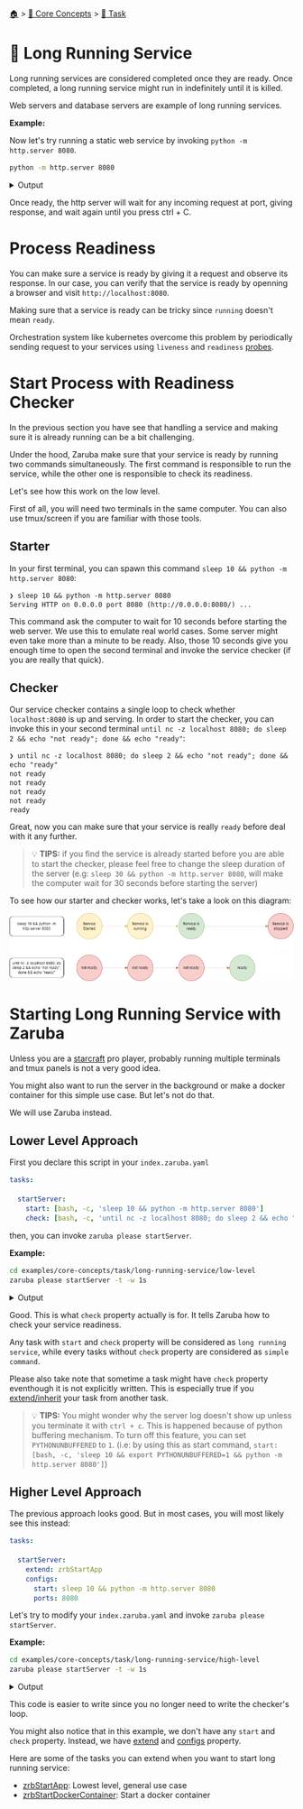 <!--startTocHeader-->
[🏠](../../README.md) > [🧠 Core Concepts](../README.md) > [🔨 Task](README.md)
# 🍹 Long Running Service
<!--endTocHeader-->

Long running services are considered completed once they are ready. Once completed, a long running service might run in indefinitely until it is killed.

Web servers and database servers are example of long running services.

__Example:__

Now let's try running a static web service by invoking `python -m http.server 8080`.

```bash
python -m http.server 8080
```

<details>
<summary>Output</summary>

```````
Serving HTTP on 0.0.0.0 port 8080 (http://0.0.0.0:8080/) ...
```````
</details>

Once ready, the http server will wait for any incoming request at port, giving response, and wait again until you press ctrl + C.


# Process Readiness

You can make sure a service is ready by giving it a request and observe its response. In our case, you can verify that the service is ready by openning a browser and visit `http://localhost:8080`.

Making sure that a service is ready can be tricky since `running` doesn't mean `ready`.

Orchestration system like kubernetes overcome this problem by periodically sending request to your services using `liveness` and `readiness` [probes](https://kubernetes.io/docs/tasks/configure-pod-container/configure-liveness-readiness-startup-probes/).

# Start Process with Readiness Checker

In the previous section you have see that handling a service and making sure it is already running can be a bit challenging.

Under the hood, Zaruba make sure that your service is ready by running two commands simultaneously. The first command is responsible to run the service, while the other one is responsible to check its readiness. 

Let's see how this work on the low level.

First of all, you will need two terminals in the same computer. You can also use tmux/screen if you are familiar with those tools.

## Starter

In your first terminal, you can spawn this command `sleep 10 && python -m http.server 8080`: 

```
❯ sleep 10 && python -m http.server 8080
Serving HTTP on 0.0.0.0 port 8080 (http://0.0.0.0:8080/) ...
```

This command ask the computer to wait for 10 seconds before starting the web server. We use this to emulate real world cases. Some server might even take more than a minute to be ready. Also, those 10 seconds give you enough time to open the second terminal and invoke the service checker (if you are really that quick).

## Checker

Our service checker contains a single loop to check whether `localhost:8080` is up and serving. In order to start the checker, you can invoke this in your second terminal `until nc -z localhost 8080; do sleep 2 && echo "not ready"; done && echo "ready"`:

```
❯ until nc -z localhost 8080; do sleep 2 && echo "not ready"; done && echo "ready"
not ready
not ready
not ready
not ready
ready
```

Great, now you can make sure that your service is really `ready` before deal with it any further.

> 💡 __TIPS:__  if you find the service is already started before you are able to start the checker, please feel free to change the sleep duration of the server (e.g: `sleep 30 && python -m http.server 8080`, will make the computer wait for 30 seconds before starting the server)

To see how our starter and checker works, let's take a look on this diagram:

![](images/starter-and-checker.png)


# Starting Long Running Service with Zaruba

Unless you are a [starcraft](https://starcraft2.com/en-us/) pro player, probably running multiple terminals and tmux panels is not a very good idea.

You might also want to run the server in the background or make a docker container for this simple use case. But let's not do that.

We will use Zaruba instead.

## Lower Level Approach

First you declare this script in your `index.zaruba.yaml`

```yaml
tasks:

  startServer:
    start: [bash, -c, 'sleep 10 && python -m http.server 8080']
    check: [bash, -c, 'until nc -z localhost 8080; do sleep 2 && echo "not ready"; done && echo "ready"']
```

then, you can invoke `zaruba please startServer`.


__Example:__

<!--startCode-->
```bash
cd examples/core-concepts/task/long-running-service/low-level
zaruba please startServer -t -w 1s
```
 
<details>
<summary>Output</summary>
 
```````
💀 🔎 Job Starting...
         Elapsed Time: 1.591µs
         Current Time: 21:56:25
💀 🏁 Run 🍏 'startServer' service on /home/gofrendi/zaruba/docs/examples/core-concepts/task/long-running-service/low-level
💀 🏁 Check 🍏 'startServer' readiness on /home/gofrendi/zaruba/docs/examples/core-concepts/task/long-running-service/low-level
💀    🔎 startServer          🍏 21:56:27.726 not ready
💀    🔎 startServer          🍏 21:56:29.728 not ready
💀    🔎 startServer          🍏 21:56:31.73  not ready
💀    🔎 startServer          🍏 21:56:33.732 not ready
💀    🔎 startServer          🍏 21:56:35.734 not ready
💀    🔎 startServer          🍏 21:56:37.736 not ready
💀    🔎 startServer          🍏 21:56:37.737 ready
💀 🎉 Successfully running 🍏 'startServer' readiness check
💀 🔎 Job Running...
         Elapsed Time: 12.115564933s
         Current Time: 21:56:37
         Active Process:
           * (PID=14045) 🍏 'startServer' service
💀 🎉 🎉🎉🎉🎉🎉🎉🎉🎉🎉🎉🎉
💀 🎉 Job Complete!!! 🎉🎉🎉
💀 🔥 Terminating
💀 🔪 Kill 🍏 'startServer' service (PID=14045)
💀    🚀 startServer          🍏 21:56:39.341 Serving HTTP on 0.0.0.0 port 8080 (http://0.0.0.0:8080/) ...
💀    🚀 startServer          🍏 21:56:39.341 
💀    🚀 startServer          🍏 21:56:39.342 Keyboard interrupt received, exiting.
💀 🔎 Job Ended...
         Elapsed Time: 14.218735781s
         Current Time: 21:56:39
💀 🔥 🍏 'startServer' service exited without any error message
zaruba please startServer   -t -w 1s
```````
</details>
<!--endCode-->


Good. This is what `check` property actually is for. It tells Zaruba how to check your service readiness. 

Any task with `start` and `check` property will be considered as `long running service`, while every tasks without `check` property are considered as `simple command`.

Please also take note that sometime a task might have `check` property eventhough it is not explicitly written. This is especially true if you [extend/inherit](extend-task.md) your task from another task.
    
> 💡 __TIPS:__  You might wonder why the server log doesn't show up unless you terminate it with `ctrl + c`. This is happened because of python buffering mechanism. To turn off this feature, you can set `PYTHONUNBUFFERED` to `1`. (i.e: by using this as start command, `start: [bash, -c, 'sleep 10 && export PYTHONUNBUFFERED=1 && python -m http.server 8080']`)


## Higher Level Approach

The previous approach looks good. But in most cases, you will most likely see this instead:

```yaml
tasks:

  startServer:
    extend: zrbStartApp
    configs:
      start: sleep 10 && python -m http.server 8080
      ports: 8080
```

Let's try to modify your `index.zaruba.yaml` and invoke `zaruba please startServer`.

__Example:__

<!--startCode-->
```bash
cd examples/core-concepts/task/long-running-service/high-level
zaruba please startServer -t -w 1s
```
 
<details>
<summary>Output</summary>
 
```````
💀 🔎 Job Starting...
         Elapsed Time: 1.313µs
         Current Time: 21:56:40
💀 🏁 Run 🔗 'updateProjectLinks' command on /home/gofrendi/zaruba/docs/examples/core-concepts/task/long-running-service/high-level
💀    🚀 updateProjectLinks   🔗 21:56:40.101 🎉🎉🎉
💀    🚀 updateProjectLinks   🔗 21:56:40.101 Links updated
💀 🎉 Successfully running 🔗 'updateProjectLinks' command
💀 🏁 Run 🍏 'startServer' service on /home/gofrendi/zaruba/docs/examples/core-concepts/task/long-running-service/high-level
💀 🏁 Check 🍏 'startServer' readiness on /home/gofrendi/zaruba/docs/examples/core-concepts/task/long-running-service/high-level
💀    🔎 startServer          🍏 21:56:40.206 🔎 Waiting for port '8080'
💀    🚀 startServer          🍏 21:56:50.238 Serving HTTP on 0.0.0.0 port 8080 (http://0.0.0.0:8080/) ...
💀    🔎 startServer          🍏 21:56:51.228 🔎 Port '8080' is ready
💀    🔎 startServer          🍏 21:56:51.228 🎉🎉🎉
💀    🔎 startServer          🍏 21:56:51.228 📜 Task 'startServer' is ready
💀 🎉 Successfully running 🍏 'startServer' readiness check
💀 🔎 Job Running...
         Elapsed Time: 11.230659168s
         Current Time: 21:56:51
         Active Process:
           * (PID=14134) 🍏 'startServer' service
💀 🎉 🎉🎉🎉🎉🎉🎉🎉🎉🎉🎉🎉
💀 🎉 Job Complete!!! 🎉🎉🎉
💀 🔥 Terminating
💀 🔪 Kill 🍏 'startServer' service (PID=14134)
💀    🚀 startServer          🍏 21:56:52.831 
💀    🚀 startServer          🍏 21:56:52.831 Keyboard interrupt received, exiting.
💀    🚀 startServer          🍏 21:56:52.835 🎉🎉🎉
💀    🚀 startServer          🍏 21:56:52.835 📜 Task 'startServer' is started
💀 🔎 Job Ended...
         Elapsed Time: 13.333549308s
         Current Time: 21:56:53
💀 🔥 🍏 'startServer' service exited without any error message
zaruba please startServer   -t -w 1s
```````
</details>
<!--endCode-->


This code is easier to write since you no longer need to write the checker's loop.

You might also notice that in this example, we don't have any `start` and `check` property. Instead, we have [extend](./extend-task.md) and [configs](./task-configs/README.md) property.

Here are some of the tasks you can extend when you want to start long running service:

* [zrbStartApp](../../core-tasks/zrb-start-app.md): Lowest level, general use case
* [zrbStartDockerContainer](../../core-tasks/zrb-start-docker-container.md): Start a docker container

<!--startTocSubTopic-->
<!--endTocSubTopic-->
